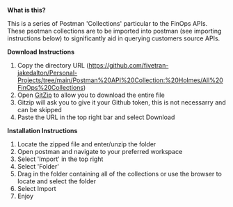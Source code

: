 **What is this?**

This is a series of Postman 'Collections' particular to the FinOps APIs. These psotman collections are to be imported into postman (see importing instructions below) to significantly aid in querying customers source APIs.

**Download Instructions**
1. Copy the directory URL (https://github.com/fivetran-jakedalton/Personal-Projects/tree/main/Postman%20API%20Collection:%20Holmes/All%20FinOps%20Collections)
2. Open [GitZip](http://kinolien.github.io/gitzip/) to allow you to download the entire file
3. Gitzip will ask you to give it your Github token, this is not necessarry and can be skipped
4. Paste the URL in the top right bar and select Download

**Installation Instructions**
1. Locate the zipped file and enter/unzip the folder
2. Open postman and navigate to your preferred workspace
3. Select 'Import' in the top right
4. Select 'Folder'
5. Drag in the folder containing all of the collections or use the browser to locate and select the folder
6. Select Import
7. Enjoy
